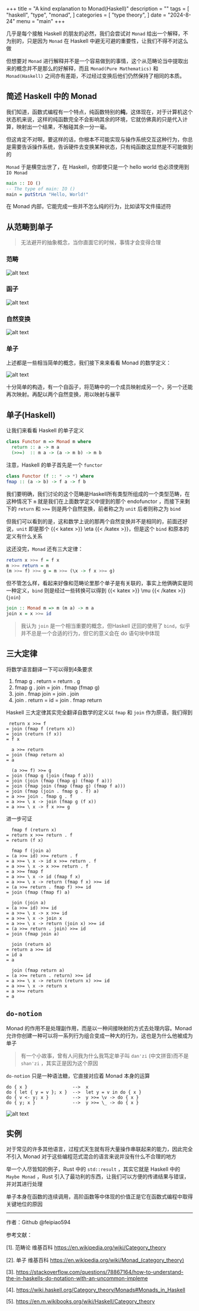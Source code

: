 +++
title = "A kind explanation to Monad(Haskell)"
description = ""
tags = [
    "haskell",
    "type",
    "monad",
]
categories = [
    "type theory",
]
date = "2024-8-24"
menu = "main"
+++

几乎是每个接触 Haskell 的朋友的必然，我们会尝试对 `Monad` 给出一个解释，不为别的，只是因为 `Monad` 在 Haskell 中避无可避的重要性，让我们不得不对这么做

<!--more-->

但想要对 `Monad` 进行解释并不是一个容易做到的事情，这个从范畴论当中提取出来的概念并不是那么的好解释，而且 `Monad(Pure Mathematics)` 和 `Monad(Haskell)` 之间亦有差距，不过经过变换后他们仍然保持了相同的本质。

## 简述 Haskell 中的 Monad

我们知道，函数式编程有一个特点，纯函数特别的**纯**，这体现在，对于计算机这个状态机来说，这样的纯函数完全不会影响其余的环境，它就仿佛真的只是代入计算，映射出一个结果，不触碰其余一分一毫。

但这肯定不对啊，要这样的话，你根本不可能实现与操作系统交互这种行为，你总是需要告诉操作系统，告诉硬件去变换某种状态，只有纯函数这显然是不可能做到的

`Monad` 于是横空出世了，在 Haskell，你即使只是一个 hello world 也必须使用到 `IO Monad` 

```haskell
main :: IO ()
-- The type of main: IO () 
main = putStrLn "Hello, World!"
```

在 Monad 内部，它能完成一些并不怎么纯的行为，比如读写文件描述符

## 从范畴到单子

> 无法避开的抽象概念，当你直面它的时候，事情才会变得合理

### 范畴

![alt text](pics/category_defination.png)

### 函子
![alt text](pics/functor_defination.png)

### 自然变换

![alt text](pics/natural_transformations.png)

### 单子
上述都是一些相当简单的概念，我们接下来来看看 Monad 的数学定义：

![alt text](pics/monad_defination.png)

十分简单的构造，有一个自函子，将范畴中的一个成员映射成另一个，另一个还能再次映射。再配以两个自然变换，用以映射与展平

## 单子(Haskell)
让我们来看看 Haskell 的单子定义

```haskell
class Functor m => Monad m where
  return :: a -> m a
  (>>=)  :: m a -> (a -> m b) -> m b
```

注意，Haskell 的单子首先是一个 `functor` 

```haskell
class Functor (f :: * -> *) where
fmap :: (a -> b) -> f a -> f b
```

我们要明确，我们讨论的这个范畴是Haskell所有类型所组成的一个类型范畴，在这种情况下 `m` 就是我们在上面数学定义中提到的那个 endofunctor ，而接下来剩下的 `return` 和 `>>=` 则是两个自然变换，前者称之为 `unit` 后者则称之为 `bind`

但我们可以看到的是，这和数学上说的那两个自然变换并不是相同的，前面还好说，`unit` 即是那个 {{< katex >}} \eta {{< /katex >}}，但是这个 `bind` 和原本的定义有什么关系

这还没完，`Monad` 还有三大定律：

```haskell
return x >>= f = f x
m >>= return = m
(m >>= f) >>= g = m >>= (\x -> f x >>= g)
```

但不管怎么样，看起来好像和范畴论里那个单子是有关联的，事实上他俩确实是同一种定义，`bind` 则是经过一些转换可以得到 {{< katex >}} \mu {{< /katex >}}(`join`)

```haskell
join :: Monad m => m (m a) -> m a
join x = x >>= id
```

> 我认为 `join` 是一个相当重要的概念，但Haskell 迂回的使用了 `bind`，似乎并不总是一个合适的行为，但它的意义会在 do 语句块中体现



## 三大定律
将数学语言翻译一下可以得到4条要求

1. fmap g . return = return . g
2. fmap g . join = join . fmap (fmap g)
3. join . fmap join = join . join
4. join . return = id = join . fmap return

Haskell 三大定律其实完全翻译自数学的定义以 `fmap` 和 `join` 作为原语，我们得到

```
 return x >>= f
= join (fmap f (return x))
= join (return (f x))
= f x
```
```
  a >>= return
= join (fmap return a)
= a
```
```
  (a >>= f) >>= g
= join (fmap g (join (fmap f a)))
= join (join (fmap (fmap g) (fmap f a)))
= join (fmap join (fmap (fmap g) (fmap f a)))
= join (fmap (join . fmap g . f) a)
= a >>= join . fmap g . f
= a >>= \ x -> join (fmap g (f x))
= a >>= \ x -> f x >>= g
```

进一步可证

```
  fmap f (return x)
= return x >>= return . f
= return (f x)
```
```
  fmap f (join a)
= (a >>= id) >>= return . f
= a >>= \ x -> id x >>= return . f
= a >>= \ x -> x >>= return . f
= a >>= fmap f
= a >>= \ x -> id (fmap f x)
= a >>= \ x -> return (fmap f x) >>= id
= (a >>= return . fmap f) >>= id
= join (fmap (fmap f) a)
```
```
  join (join a)
= (a >>= id) >>= id
= a >>= \ x -> x >>= id
= a >>= \ x -> join x
= a >>= \ x -> return (join x) >>= id
= (a >>= return . join) >>= id
= join (fmap join a)
```
```
  join (return a)
= return a >>= id
= id a
= a
```
```
  join (fmap return a)
= (a >>= return . return) >>= id
= a >>= \ x -> return (return x) >>= id
= a >>= \ x -> return x
= a >>= return
= a
```

## `do-notion`
Monad 的作用不是处理副作用，而是以一种间接映射的方式去处理内容。Monad 允许你创建一种可以将一系列行为组合变成一种大的行为，这也是为什么他被成为单子

> 有一个小故事，曾有人问我为什么我笃定单子叫 `dan'zi` (中文拼音)而不是 `shan'zi` ，其实正是因为这个原因

`do-notion` 只是一种语法糖，它直接对应着 Monad 本身的运算

```
do { x }                 -->  x
do { let { y = v }; x }  -->  let y = v in do { x }
do { v <- y; x }         -->  y >>= \v -> do { x }
do { y; x }              -->  y >>= \_ -> do { x }
```

![alt text](pics/do_block_requirements.png)

## 实例
对于常见的许多其他语言，过程式天生就有将大量操作串联起来的能力，因此完全不引入 Monad 对于这些编程范式混合的语言来说并没有什么不合理的地方

举一个人尽皆知的例子，Rust 中的 `std::result` ，其实它就是 Haskell 中的 `Maybe Monad` ，Rust 引入了最功利的东西，让我们可以方便的传递结果与错误，并对其进行处理

单子本身在函数的连续调用，高阶函数等中体现的价值正是它在函数式编程中取得关键地位的原因

---
作者：Github @feipiao594

参考文献：

[1]. 范畴论 维基百科 https://en.wikipedia.org/wiki/Category_theory

[2]. 单子 维基百科 https://en.wikipedia.org/wiki/Monad_(category_theory)

[3]. https://stackoverflow.com/questions/78867164/how-to-understand-the-in-haskells-do-notation-with-an-uncommon-impleme

[4]. https://wiki.haskell.org/Category_theory/Monads#Monads_in_Haskell

[5]. https://en.m.wikibooks.org/wiki/Haskell/Category_theory
